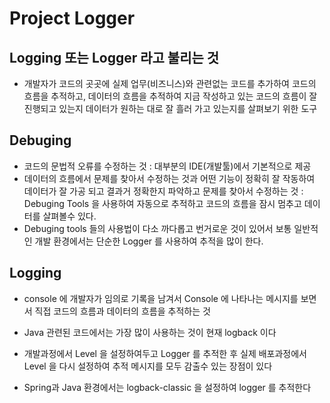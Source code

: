 # Project Logger
## Logging 또는 Logger 라고 불리는 것
* 개발자가 코드의 곳곳에 실제 업무(비즈니스)와 관련없는 코드를 추가하여 코드의 흐름을 추적하고, 데이터의 흐름을 추적하여 지금 작성하고 있는 코드의 흐름이 잘 진행되고 있는지 데이터가 원하는 대로 잘 흘러 가고 있는지를 살펴보기 위한 도구

## Debuging
* 코드의 문법적 오류를 수정하는 것 : 대부분의 IDE(개발툴)에서 기본적으로 제공
* 데이터의 흐름에서 문제를 찾아서 수정하는 것과 어떤 기능이 정확히 잘 작동하여 데이터가 잘 가공 되고 결과거 정확한지 파악하고 문제를 찾아서 수정하는 것 : Debuging Tools 을 사용하여 자동으로 추적하고 코드의 흐름을 잠시 멈추고 데이터를 살펴볼수 있다.
* Debuging tools 들의 사용법이 다소 까다롭고 번거로운 것이 있어서 보통 일반적인 개발 환경에서는 단순한 Logger 를 사용하여 추적을 많이 한다.

## Logging
* console 에 개발자가 임의로 기록을 남겨서 Console 에 나타나는 메시지를 보면서 직접 코드의 흐름과 데이터의 흐름을 추적하는 것
* Java 관련된 코드에서는 가장 많이 사용하는 것이 현재 logback 이다
* 개발과정에서 Level 을 설정하여두고 Logger 를 추적한 후 실제 배포과정에서 Level 을 다시 설정하여 추적 메시지를 모두 감출수 있는 장점이 있다

* Spring과 Java 환경에서는 logback-classic 을 설정하여 logger 를 추적한다





